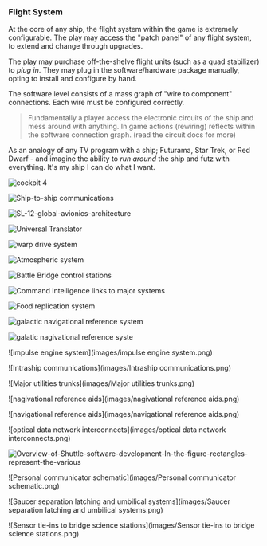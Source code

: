 

### Flight System

At the core of any ship, the flight system within the game is extremely configurable. The play may access the "patch panel" of any flight system, to extend and change through upgrades.

The play may purchase off-the-shelve flight units (such as a quad stabilizer) to _plug in_. They may plug in the software/hardware package manually, opting to install and configure by hand.

The software level consists of a mass graph of "wire to component" connections. Each wire must be configured correctly.

> Fundamentally a player access the electronic circuits of the ship and mess around with anything. In game actions (rewiring) reflects within the software connection graph. (read the circuit docs for more)


As an analogy of any TV program with a ship; Futurama, Star Trek, or Red Dwarf - and imagine the ability to _run around_ the ship and futz with everything. It's my ship I can do what I want.

![cockpit 4](images/cockpit-4.jpg)



![Ship-to-ship communications](images/Ship-to-ship-communications.png)

![SL-12-global-avionics-architecture](images/SL-12-global-avionics-architecture.png)

![Universal Translator](images/Universal-Translator.png)

![warp drive system](images/warp-drive-system.png)

![Atmospheric system](images/Atmospheric-system.png)

![Battle Bridge control stations](images/Battle-Bridge-control-stations.png)

![Command intelligence links to major systems](images/Command-intelligence-links-to-major-systems.png)

![Food replication system](images/Food-replication-system.png)

![galactic navigational reference system](images/galactic-navigational-reference-system.png)

![galatic nagivational reference syste](images/galatic-nagivational-reference-syste.png)

![impulse engine system](images/impulse engine system.png)

![Intraship communications](images/Intraship communications.png)

![Major utilities trunks](images/Major utilities trunks.png)

![nagivational reference aids](images/nagivational reference aids.png)

![navigational reference aids](images/navigational reference aids.png)

![optical data network interconnects](images/optical data network interconnects.png)

![Overview-of-Shuttle-software-development-In-the-figure-rectangles-represent-the-various](images/Overview-of-Shuttle-software-development-In-the-figure-rectangles-represent-the-various.png)

![Personal communicator schematic](images/Personal communicator schematic.png)

![Saucer separation latching and umbilical systems](images/Saucer separation latching and umbilical systems.png)

![Sensor tie-ins to bridge science stations](images/Sensor tie-ins to bridge science stations.png)
